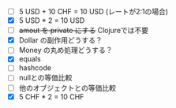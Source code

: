 - [ ] 5 USD + 10 CHF = 10 USD (レートが2:1の場合)
- [x] 5 USD * 2 = 10 USD
- [ ] ~~amout を private にする~~ Clojureでは不要
- [x] Dollar の副作用どうする？
- [ ] Money の丸め処理どうする？
- [x] equals
- [ ] hashcode
- [ ] nullとの等価比較
- [ ] 他のオブジェクトとの等価比較
- [x] 5 CHF * 2 = 10 CHF